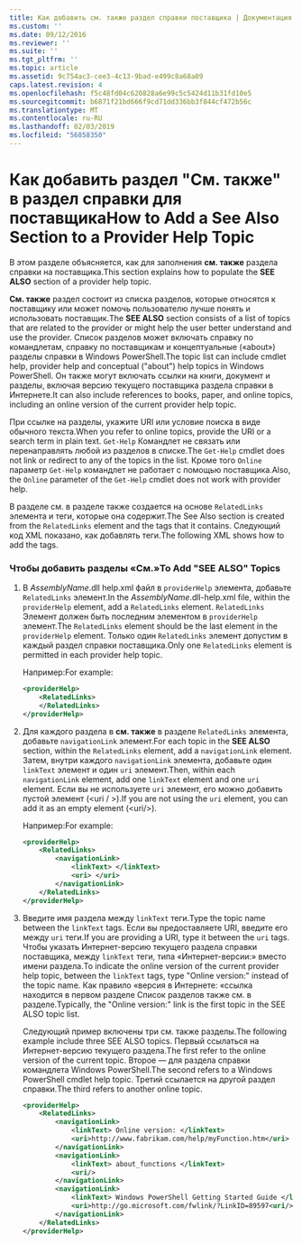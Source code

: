 ```yaml
---
title: Как добавить см. также раздел справки поставщика | Документация Майкрософт
ms.custom: ''
ms.date: 09/12/2016
ms.reviewer: ''
ms.suite: ''
ms.tgt_pltfrm: ''
ms.topic: article
ms.assetid: 9c754ac3-cee3-4c13-9bad-e499c8a68a09
caps.latest.revision: 4
ms.openlocfilehash: f5c48fd04c620828a6e99c5c5424d11b31fd10e5
ms.sourcegitcommit: b6871f21bd666f9cd71dd336bb3f844cf472b56c
ms.translationtype: MT
ms.contentlocale: ru-RU
ms.lasthandoff: 02/03/2019
ms.locfileid: "56858350"
---
```

# <a name="how-to-add-a-see-also-section-to-a-provider-help-topic"></a><span data-ttu-id="35de3-102">Как добавить раздел "См. также" в раздел справки для поставщика</span><span class="sxs-lookup"><span data-stu-id="35de3-102">How to Add a See Also Section to a Provider Help Topic</span></span>

<span data-ttu-id="35de3-103">В этом разделе объясняется, как для заполнения **см. также** раздела справки на поставщика.</span><span class="sxs-lookup"><span data-stu-id="35de3-103">This section explains how to populate the **SEE ALSO** section of a provider help topic.</span></span>

<span data-ttu-id="35de3-104">**См. также** раздел состоит из списка разделов, которые относятся к поставщику или может помочь пользователю лучше понять и использовать поставщик.</span><span class="sxs-lookup"><span data-stu-id="35de3-104">The **SEE ALSO** section consists of a list of topics that are related to the provider or might help the user better understand and use the provider.</span></span> <span data-ttu-id="35de3-105">Список разделов может включать справку по командлетам, справку по поставщикам и концептуальные («about») разделы справки в Windows PowerShell.</span><span class="sxs-lookup"><span data-stu-id="35de3-105">The topic list can include cmdlet help, provider help and conceptual ("about") help topics in Windows PowerShell.</span></span> <span data-ttu-id="35de3-106">Он также могут включать ссылки на книги, документ и разделы, включая версию текущего поставщика раздела справки в Интернете.</span><span class="sxs-lookup"><span data-stu-id="35de3-106">It can also include references to books, paper, and online topics, including an online version of the current provider help topic.</span></span>

<span data-ttu-id="35de3-107">При ссылке на разделы, укажите URI или условие поиска в виде обычного текста.</span><span class="sxs-lookup"><span data-stu-id="35de3-107">When you refer to online topics, provide the URI or a search term in plain text.</span></span> <span data-ttu-id="35de3-108">`Get-Help` Командлет не связать или перенаправлять любой из разделов в списке.</span><span class="sxs-lookup"><span data-stu-id="35de3-108">The `Get-Help` cmdlet does not link or redirect to any of the topics in the list.</span></span> <span data-ttu-id="35de3-109">Кроме того `Online` параметр `Get-Help` командлет не работает с помощью поставщика.</span><span class="sxs-lookup"><span data-stu-id="35de3-109">Also, the `Online` parameter of the `Get-Help` cmdlet does not work with provider help.</span></span>

<span data-ttu-id="35de3-110">В разделе см. в разделе также создается на основе `RelatedLinks` элемента и теги, которые она содержит.</span><span class="sxs-lookup"><span data-stu-id="35de3-110">The See Also section is created from the `RelatedLinks` element and the tags that it contains.</span></span> <span data-ttu-id="35de3-111">Следующий код XML показано, как добавлять теги.</span><span class="sxs-lookup"><span data-stu-id="35de3-111">The following XML shows how to add the tags.</span></span>

### <a name="to-add-see-also-topics"></a><span data-ttu-id="35de3-112">Чтобы добавить разделы «См.»</span><span class="sxs-lookup"><span data-stu-id="35de3-112">To Add "SEE ALSO" Topics</span></span>

1. <span data-ttu-id="35de3-113">В *AssemblyName*.dll help.xml файл в `providerHelp` элемента, добавьте `RelatedLinks` элемент.</span><span class="sxs-lookup"><span data-stu-id="35de3-113">In the *AssemblyName*.dll-help.xml file, within the `providerHelp` element, add a `RelatedLinks` element.</span></span> <span data-ttu-id="35de3-114">`RelatedLinks` Элемент должен быть последним элементом в `providerHelp` элемент.</span><span class="sxs-lookup"><span data-stu-id="35de3-114">The `RelatedLinks` element should be the last element in the `providerHelp` element.</span></span> <span data-ttu-id="35de3-115">Только один `RelatedLinks` элемент допустим в каждый раздел справки поставщика.</span><span class="sxs-lookup"><span data-stu-id="35de3-115">Only one `RelatedLinks` element is permitted in each provider help topic.</span></span>

   <span data-ttu-id="35de3-116">Например:</span><span class="sxs-lookup"><span data-stu-id="35de3-116">For example:</span></span>

    ```xml
    <providerHelp>
        <RelatedLinks>
        </RelatedLinks>
    </providerHelp>
    ```

2. <span data-ttu-id="35de3-117">Для каждого раздела в **см. также** в разделе `RelatedLinks` элемента, добавьте `navigationLink` элемент.</span><span class="sxs-lookup"><span data-stu-id="35de3-117">For each topic in the **SEE ALSO** section, within the `RelatedLinks` element, add a `navigationLink` element.</span></span> <span data-ttu-id="35de3-118">Затем, внутри каждого `navigationLink` элемента, добавьте один `linkText` элемент и один `uri` элемент.</span><span class="sxs-lookup"><span data-stu-id="35de3-118">Then, within each `navigationLink` element, add one `linkText` element and one `uri` element.</span></span> <span data-ttu-id="35de3-119">Если вы не используете `uri` элемент, его можно добавить пустой элемент (\<uri / >).</span><span class="sxs-lookup"><span data-stu-id="35de3-119">If you are not using the `uri` element, you can add it as an empty element (\<uri/>).</span></span>

   <span data-ttu-id="35de3-120">Например:</span><span class="sxs-lookup"><span data-stu-id="35de3-120">For example:</span></span>

    ```xml
    <providerHelp>
        <RelatedLinks>
            <navigationLink>
                <linkText> </linkText>
                <uri> </uri>
            </navigationLink>
        </RelatedLinks>
    </providerHelp>
    ```

3. <span data-ttu-id="35de3-121">Введите имя раздела между `linkText` теги.</span><span class="sxs-lookup"><span data-stu-id="35de3-121">Type the topic name between the `linkText` tags.</span></span> <span data-ttu-id="35de3-122">Если вы предоставляете URI, введите его между `uri` теги.</span><span class="sxs-lookup"><span data-stu-id="35de3-122">If you are providing a URI, type it between the `uri` tags.</span></span> <span data-ttu-id="35de3-123">Чтобы указать Интернет-версию текущего раздела справки поставщика, между `linkText` теги, типа «Интернет-версии:» вместо имени раздела.</span><span class="sxs-lookup"><span data-stu-id="35de3-123">To indicate the online version of the current provider help topic, between the `linkText` tags, type "Online version:" instead of the topic name.</span></span> <span data-ttu-id="35de3-124">Как правило «версия в Интернете: «ссылка находится в первом разделе Список разделов также см. в разделе.</span><span class="sxs-lookup"><span data-stu-id="35de3-124">Typically, the "Online version:" link is the first topic in the SEE ALSO topic list.</span></span>

   <span data-ttu-id="35de3-125">Следующий пример включены три см. также разделы.</span><span class="sxs-lookup"><span data-stu-id="35de3-125">The following example include three SEE ALSO topics.</span></span> <span data-ttu-id="35de3-126">Первый ссылаться на Интернет-версию текущего раздела.</span><span class="sxs-lookup"><span data-stu-id="35de3-126">The first refer to the online version of the current topic.</span></span> <span data-ttu-id="35de3-127">Второе — для раздела справки командлета Windows PowerShell.</span><span class="sxs-lookup"><span data-stu-id="35de3-127">The second refers to a Windows PowerShell cmdlet help topic.</span></span> <span data-ttu-id="35de3-128">Третий ссылается на другой раздел справки.</span><span class="sxs-lookup"><span data-stu-id="35de3-128">The third refers to another online topic.</span></span>

    ```xml
    <providerHelp>
        <RelatedLinks>
            <navigationLink>
                <linkText> Online version: </linkText>
                <uri>http://www.fabrikam.com/help/myFunction.htm</uri>
            </navigationLink>
            <navigationLink>
                <linkText> about_functions </linkText>
                <uri/>
            </navigationLink>
            <navigationLink>
                <linkText> Windows PowerShell Getting Started Guide </linkText>
                <uri>http://go.microsoft.com/fwlink/?LinkID=89597<uri/>
            </navigationLink>
        </RelatedLinks>
    </providerHelp>
    ```